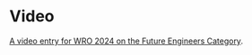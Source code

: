 Video
====

[A video entry for WRO 2024 on the Future Engineers Category](https://youtu.be/T9l6r4ce5zs?si=ezeFGp76A3dV6C4t).
